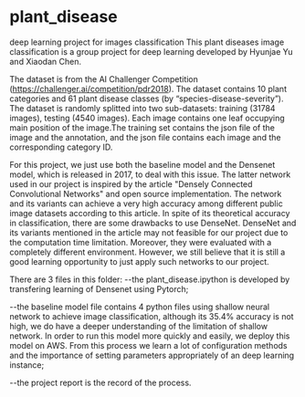 # plant_disease
deep learning project for images classification
This plant diseases image classification is a group project for deep learning developed by Hyunjae Yu and Xiaodan Chen. 

The dataset is from the AI Challenger Competition (https://challenger.ai/competition/pdr2018). The dataset contains 10 plant categories and 61 plant disease classes (by “species-disease-severity”). The dataset is randomly splitted into two sub-datasets: training (31784 images), testing (4540 images). Each image contains one leaf occupying main position of the image.The training set contains the json file of the image and the annotation, and the json file contains each image and the corresponding category ID.

For this project, we just use both the baseline model and the Densenet model, which is released in 2017, to deal with this issue. The latter network used in our project is inspired by the article "Densely Connected Convolutional Networks" and open source implementation. The network and its variants can achieve a very high accuracy among different public image datasets according to this article. In spite of its theoretical accuracy in classification, there are some drawbacks to use DenseNet. DenseNet and its variants mentioned in the article may not feasible for our project due to the computation time limitation. Moreover, they were evaluated with a completely different environment. However, we still believe that it is still a good learning opportunity to just apply such networks to our project.	

There are 3 files in this folder:
--the plant_disease.ipython is developed by transfering learning of Densenet using Pytorch; 

--the baseline model file contains 4 python files using shallow neural network to achieve image classification, although its 35.4% accuracy is not high, we do have a deeper understanding of  the limitation of shallow network. In order to run this model more quickly and easily, we deploy this model on AWS. From this process we learn a lot of configuration methods and the  importance of setting parameters appropriately of an deep learning instance; 

--the project report is the record of the process.

